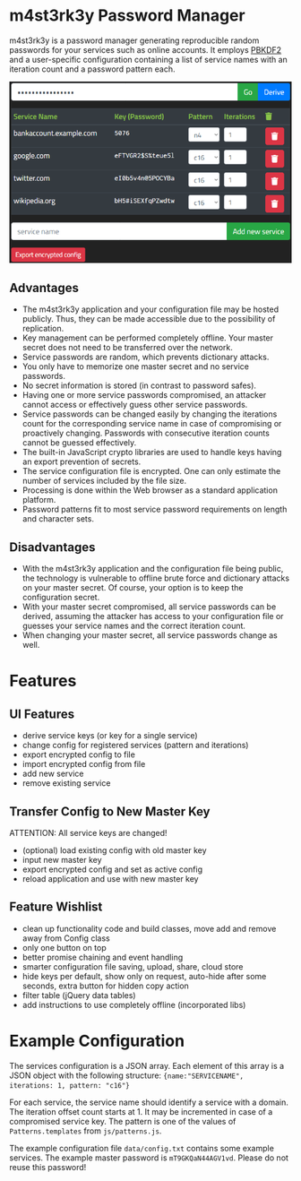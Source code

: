 # m4st3rk3y Password Manager
m4st3rk3y is a password manager generating reproducible random passwords for your services such as online accounts. It employs [PBKDF2](https://en.wikipedia.org/wiki/PBKDF2) and a user-specific configuration containing a list of service names with an iteration count and a password pattern each.

![Screenshot of the m4st3rk3y Application](gfx/m4st3rk3y-screenshot.png)

## Advantages
* The m4st3rk3y application and your configuration file may be hosted publicly. Thus, they can be made accessible due to the possibility of replication.
* Key management can be performed completely offline. Your master secret does not need to be transferred over the network.
* Service passwords are random, which prevents dictionary attacks.
* You only have to memorize one master secret and no service passwords.
* No secret information is stored (in contrast to password safes).
* Having one or more service passwords compromised, an attacker cannot access or effectively guess other service passwords.
* Service passwords can be changed easily by changing the iterations count for the corresponding service name in case of compromising or proactively changing. Passwords with consecutive iteration counts cannot be guessed effectively.
* The built-in JavaScript crypto libraries are used to handle keys having an export prevention of secrets.
* The service configuration file is encrypted. One can only estimate the number of services included by the file size.
* Processing is done within the Web browser as a standard application platform.
* Password patterns fit to most service password requirements on length and character sets.

## Disadvantages
* With the m4st3rk3y application and the configuration file being public, the technology is vulnerable to offline brute force and dictionary attacks on your master secret. Of course, your option is to keep the configuration secret.
* With your master secret compromised, all service passwords can be derived, assuming the attacker has access to your configuration file or guesses your service names and the correct iteration count.
* When changing your master secret, all service passwords change as well.

# Features

## UI Features
* derive service keys (or key for a single service)
* change config for registered services (pattern and iterations)
* export encrypted config to file
* import encrypted config from file
* add new service
* remove existing service

## Transfer Config to New Master Key
ATTENTION: All service keys are changed!

* (optional) load existing config with old master key
* input new master key
* export encrypted config and set as active config
* reload application and use with new master key

## Feature Wishlist
* clean up functionality code and build classes, move add and remove away from Config class
* only one button on top
* better promise chaining and event handling
* smarter configuration file saving, upload, share, cloud store
* hide keys per default, show only on request, auto-hide after some seconds, extra button for hidden copy action
* filter table (jQuery data tables)
* add instructions to use completely offline (incorporated libs)

# Example Configuration
The services configuration is a JSON array. Each element of this array is a JSON object with the following structure:
`{name:"SERVICENAME", iterations: 1, pattern: "c16"}`

For each service, the service name should identify a service with a domain. The iteration offset count starts at 1. It may be incremented in case of a compromised service key. The pattern is one of the values of `Patterns.templates` from `js/patterns.js`.

The example configuration file `data/config.txt` contains some example services. The example master password is `mT9GKQaN44AGV1vd`. Please do not reuse this password!
